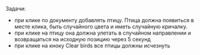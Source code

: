 Задачи: 
- при клике по документу добавлять птицу. Птица должна появиться в месте клика, быть случайного цвета и иметь случайную кричалку.
- при клике на птицу она должна улетать в случайном направлении и возвращаться на исходную позицию через 5 секунд
- при клике на кноку Clear birds все птицы должны исчезнуть
